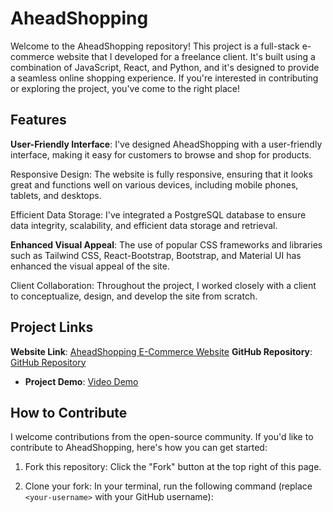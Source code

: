 # AheadShopping

Welcome to the AheadShopping repository! This project is a full-stack e-commerce website that I developed for a freelance client. It's built using a combination of JavaScript, React, and Python, and it's designed to provide a seamless online shopping experience. If you're interested in contributing or exploring the project, you've come to the right place!

## Features

**User-Friendly Interface**: I've designed AheadShopping with a user-friendly interface, making it easy for customers to browse and shop for products.

Responsive Design: The website is fully responsive, ensuring that it looks great and functions well on various devices, including mobile phones, tablets, and desktops.

Efficient Data Storage: I've integrated a PostgreSQL database to ensure data integrity, scalability, and efficient data storage and retrieval.

**Enhanced Visual Appeal**: The use of popular CSS frameworks and libraries such as Tailwind CSS, React-Bootstrap, Bootstrap, and Material UI has enhanced the visual appeal of the site.

Client Collaboration: Throughout the project, I worked closely with a client to conceptualize, design, and develop the site from scratch.

## Project Links

**Website Link**: [AheadShopping E-Commerce Website](https://ahead-store.netlify.app/)
**GitHub Repository**: [GitHub Repository](https://github.com/Olayinka19/Ahead-Shopping)
- **Project Demo**: [Video Demo](https://www.loom.com/share/f8c6751bca14498b81744844f14e5aa4?sid=f08de97a-a568-4ccf-b4db-e1ce719be61b)

## How to Contribute

I welcome contributions from the open-source community. If you'd like to contribute to AheadShopping, here's how you can get started:

1. Fork this repository: Click the "Fork" button at the top right of this page.

2. Clone your fork: In your terminal, run the following command (replace `<your-username>` with your GitHub username):



